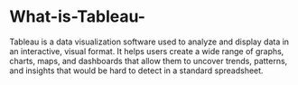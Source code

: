 # What-is-Tableau-
Tableau is a data visualization software used to analyze and display data in an interactive, visual format. It helps users create a wide range of graphs, charts, maps, and dashboards that allow them to uncover trends, patterns, and insights that would be hard to detect in a standard spreadsheet.
